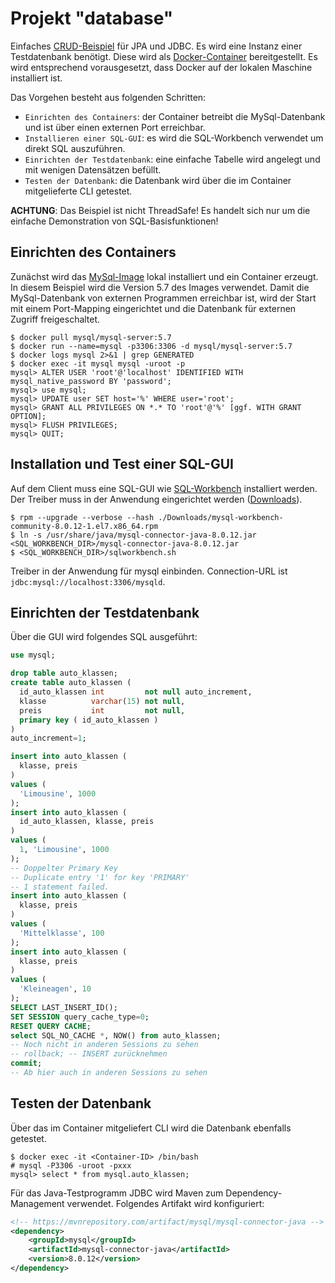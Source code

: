 # Projekt "database"

Einfaches [CRUD-Beispiel](https://de.wikipedia.org/wiki/CRUD) für JPA und JDBC. Es wird eine Instanz einer Testdatenbank benötigt.
Diese wird als [Docker-Container](http://www.docker.com/) bereitgestellt. Es wird entsprechend vorausgesetzt,
dass Docker auf der lokalen Maschine installiert ist.

Das Vorgehen besteht aus folgenden Schritten:
- `Einrichten des Containers`: der Container betreibt die MySql-Datenbank und ist über einen externen Port erreichbar.
- `Installieren einer SQL-GUI`: es wird die SQL-Workbench verwendet um direkt SQL auszuführen.
- `Einrichten der Testdatenbank`: eine einfache Tabelle wird angelegt und mit wenigen Datensätzen befüllt.
- `Testen der Datenbank`: die Datenbank wird über die im Container mitgelieferte CLI getestet.

__ACHTUNG__: Das Beispiel ist nicht ThreadSafe! Es handelt sich nur um die einfache Demonstration von SQL-Basisfunktionen!

Einrichten des Containers
-

Zunächst wird das [MySql-Image](https://hub.docker.com/r/mysql/mysql-server/) lokal installiert und ein
Container erzeugt. In diesem Beispiel wird die Version 5.7 des Images verwendet.
Damit die MySql-Datenbank von externen Programmen erreichbar ist, wird der Start mit einem Port-Mapping eingerichtet
und die Datenbank für externen Zugriff freigeschaltet.

```
$ docker pull mysql/mysql-server:5.7
$ docker run --name=mysql -p3306:3306 -d mysql/mysql-server:5.7
$ docker logs mysql 2>&1 | grep GENERATED
$ docker exec -it mysql mysql -uroot -p
mysql> ALTER USER 'root'@'localhost' IDENTIFIED WITH mysql_native_password BY 'password';
mysql> use mysql;
mysql> UPDATE user SET host='%' WHERE user='root';
mysql> GRANT ALL PRIVILEGES ON *.* TO 'root'@'%' [ggf. WITH GRANT OPTION];
mysql> FLUSH PRIVILEGES;
mysql> QUIT;
```

Installation und Test einer SQL-GUI
-

Auf dem Client muss eine SQL-GUI wie [SQL-Workbench](https://www.sql-workbench.eu/) installiert werden.
Der Treiber muss in der Anwendung eingerichtet werden ([Downloads](https://downloads.mysql.com/archives/c-j/)).

```
$ rpm --upgrade --verbose --hash ./Downloads/mysql-workbench-community-8.0.12-1.el7.x86_64.rpm
$ ln -s /usr/share/java/mysql-connector-java-8.0.12.jar <SQL_WORKBENCH_DIR>/mysql-connector-java-8.0.12.jar
$ <SQL_WORKBENCH_DIR>/sqlworkbench.sh
```

Treiber in der Anwendung für mysql einbinden. Connection-URL ist `jdbc:mysql://localhost:3306/mysqld`.



Einrichten der Testdatenbank
-

Über die GUI wird folgendes SQL ausgeführt:

```sql
use mysql;

drop table auto_klassen;
create table auto_klassen (
  id_auto_klassen int         not null auto_increment,
  klasse          varchar(15) not null,
  preis           int         not null,
  primary key ( id_auto_klassen )
)
auto_increment=1;

insert into auto_klassen (
  klasse, preis
)
values (
  'Limousine', 1000
);
insert into auto_klassen (
  id_auto_klassen, klasse, preis
)
values (
  1, 'Limousine', 1000
);
-- Doppelter Primary Key
-- Duplicate entry '1' for key 'PRIMARY'
-- 1 statement failed.
insert into auto_klassen (
  klasse, preis
)
values (
  'Mittelklasse', 100
);
insert into auto_klassen (
  klasse, preis
)
values (
  'Kleineagen', 10
);
SELECT LAST_INSERT_ID();
SET SESSION query_cache_type=0;
RESET QUERY CACHE;
select SQL_NO_CACHE *, NOW() from auto_klassen;
-- Noch nicht in anderen Sessions zu sehen
-- rollback; -- INSERT zurücknehmen 
commit;
-- Ab hier auch in anderen Sessions zu sehen
```

Testen der Datenbank
-

Über das im Container mitgeliefert CLI wird die Datenbank ebenfalls getestet.

```
$ docker exec -it <Container-ID> /bin/bash
# mysql -P3306 -uroot -pxxx
mysql> select * from mysql.auto_klassen;
```

Für das Java-Testprogramm JDBC wird Maven zum Dependency-Management verwendet. Folgendes Artifakt
wird konfiguriert:

```xml
<!-- https://mvnrepository.com/artifact/mysql/mysql-connector-java -->
<dependency>
    <groupId>mysql</groupId>
    <artifactId>mysql-connector-java</artifactId>
    <version>8.0.12</version>
</dependency>
```
